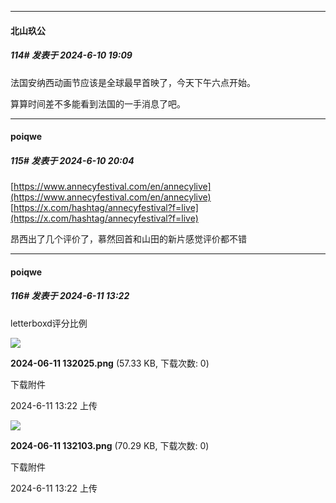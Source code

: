 ﻿
*****

####  北山玖公  
##### 114#       发表于 2024-6-10 19:09

法国安纳西动画节应该是全球最早首映了，今天下午六点开始。

算算时间差不多能看到法国的一手消息了吧。


*****

####  poiqwe  
##### 115#       发表于 2024-6-10 20:04

[https://www.annecyfestival.com/en/annecylive](https://www.annecyfestival.com/en/annecylive)
[https://x.com/hashtag/annecyfestival?f=live](https://x.com/hashtag/annecyfestival?f=live)

昂西出了几个评价了，慕然回首和山田的新片感觉评价都不错


*****

####  poiqwe  
##### 116#       发表于 2024-6-11 13:22

letterboxd评分比例

<img src="https://img.saraba1st.com/forum/202406/11/132228u3e778x781xxr8yg.png" referrerpolicy="no-referrer">

<strong>2024-06-11 132025.png</strong> (57.33 KB, 下载次数: 0)

下载附件

2024-6-11 13:22 上传

<img src="https://img.saraba1st.com/forum/202406/11/132228zxhixddxzxbjbbh7.png" referrerpolicy="no-referrer">

<strong>2024-06-11 132103.png</strong> (70.29 KB, 下载次数: 0)

下载附件

2024-6-11 13:22 上传

